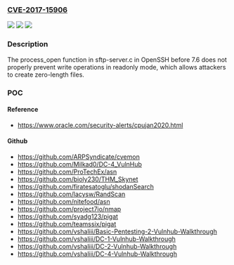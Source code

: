 ### [CVE-2017-15906](https://cve.mitre.org/cgi-bin/cvename.cgi?name=CVE-2017-15906)
![](https://img.shields.io/static/v1?label=Product&message=n%2Fa&color=blue)
![](https://img.shields.io/static/v1?label=Version&message=n%2Fa&color=blue)
![](https://img.shields.io/static/v1?label=Vulnerability&message=n%2Fa&color=brighgreen)

### Description

The process_open function in sftp-server.c in OpenSSH before 7.6 does not properly prevent write operations in readonly mode, which allows attackers to create zero-length files.

### POC

#### Reference
- https://www.oracle.com/security-alerts/cpujan2020.html

#### Github
- https://github.com/ARPSyndicate/cvemon
- https://github.com/Milkad0/DC-4_VulnHub
- https://github.com/ProTechEx/asn
- https://github.com/bioly230/THM_Skynet
- https://github.com/firatesatoglu/shodanSearch
- https://github.com/lacysw/RandScan
- https://github.com/nitefood/asn
- https://github.com/project7io/nmap
- https://github.com/syadg123/pigat
- https://github.com/teamssix/pigat
- https://github.com/vshaliii/Basic-Pentesting-2-Vulnhub-Walkthrough
- https://github.com/vshaliii/DC-1-Vulnhub-Walkthrough
- https://github.com/vshaliii/DC-2-Vulnhub-Walkthrough
- https://github.com/vshaliii/DC-4-Vulnhub-Walkthrough

